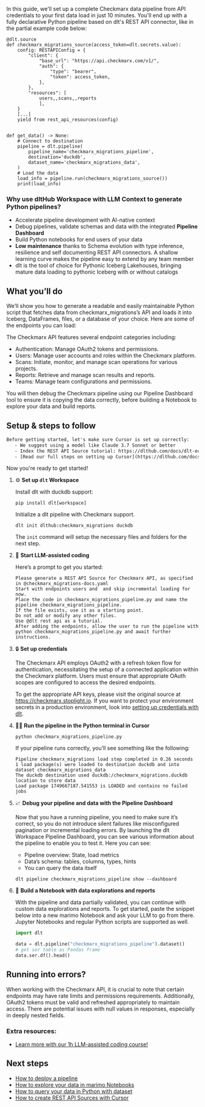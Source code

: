 In this guide, we'll set up a complete Checkmarx data pipeline from API credentials to your first data load in just 10 minutes. You'll end up with a fully declarative Python pipeline based on dlt's REST API connector, like in the partial example code below:

```python-outcome
@dlt.source
def checkmarx_migrations_source(access_token=dlt.secrets.value):
    config: RESTAPIConfig = {
        "client": {
            "base_url": "https://api.checkmarx.com/v1/",
            "auth": {
                "type": "bearer",
                "token": access_token,
            },
        },
        "resources": [
            users,,scans,,reports
            ],
    }
    [...]
    yield from rest_api_resources(config)


def get_data() -> None:
    # Connect to destination
    pipeline = dlt.pipeline(
        pipeline_name='checkmarx_migrations_pipeline',
        destination='duckdb',
        dataset_name='checkmarx_migrations_data', 
    )
    # Load the data
    load_info = pipeline.run(checkmarx_migrations_source())
    print(load_info) 
```

### Why use dltHub Workspace with LLM Context to generate Python pipelines?

- Accelerate pipeline development with AI-native context
- Debug pipelines, validate schemas and data with the integrated **Pipeline Dashboard**
- Build Python notebooks for end users of your data
- **Low maintenance** thanks to Schema evolution with type inference, resilience and self documenting REST API connectors. A shallow learning curve makes the pipeline easy to extend by any team member
- dlt is the tool of choice for Pythonic Iceberg Lakehouses, bringing mature data loading to pythonic Iceberg with or without catalogs

## What you’ll do

We’ll show you how to generate a readable and easily maintainable Python script that fetches data from checkmarx_migrations’s API and loads it into Iceberg, DataFrames, files, or a database of your choice. Here are some of the endpoints you can load:

The Checkmarx API features several endpoint categories including:
- Authentication: Manage OAuth2 tokens and permissions.
- Users: Manage user accounts and roles within the Checkmarx platform.
- Scans: Initiate, monitor, and manage scan operations for various projects.
- Reports: Retrieve and manage scan results and reports.
- Teams: Manage team configurations and permissions.

You will then debug the Checkmarx pipeline using our Pipeline Dashboard tool to ensure it is copying the data correctly, before building a Notebook to explore your data and build reports.

## Setup & steps to follow

```default
Before getting started, let's make sure Cursor is set up correctly:
   - We suggest using a model like Claude 3.7 Sonnet or better
   - Index the REST API Source tutorial: https://dlthub.com/docs/dlt-ecosystem/verified-sources/rest_api/ and add it to context as **@dlt rest api**
   - [Read our full steps on setting up Cursor](https://dlthub.com/docs/dlt-ecosystem/llm-tooling/cursor-restapi#23-configuring-cursor-with-documentation)
```

Now you're ready to get started!

1. ⚙️ **Set up `dlt` Workspace**
    
    Install dlt with duckdb support:
    ```shell
    pip install dlt[workspace]
    ```

    Initialize a dlt pipeline with Checkmarx support.
    ```shell
    dlt init dlthub:checkmarx_migrations duckdb
    ```

    The `init` command will setup the necessary files and folders for the next step.
    
2. 🤠 **Start LLM-assisted coding**
    
    Here’s a prompt to get you started:
    
    ```prompt
    Please generate a REST API Source for Checkmarx API, as specified in @checkmarx_migrations-docs.yaml 
    Start with endpoints users and  and skip incremental loading for now. 
    Place the code in checkmarx_migrations_pipeline.py and name the pipeline checkmarx_migrations_pipeline. 
    If the file exists, use it as a starting point. 
    Do not add or modify any other files. 
    Use @dlt rest api as a tutorial. 
    After adding the endpoints, allow the user to run the pipeline with python checkmarx_migrations_pipeline.py and await further instructions.
    ```

    
3. 🔒 **Set up credentials** 
    
    The Checkmarx API employs OAuth2 with a refresh token flow for authentication, necessitating the setup of a connected application within the Checkmarx platform. Users must ensure that appropriate OAuth scopes are configured to access the desired endpoints.
    
    To get the appropriate API keys, please visit the original source at https://checkmarx.stoplight.io.
    If you want to protect your environment secrets in a production environment, look into [setting up credentials with dlt](https://dlthub.com/docs/walkthroughs/add_credentials).
    
4. 🏃‍♀️ **Run the pipeline in the Python terminal in Cursor**
    
    ```shell
    python checkmarx_migrations_pipeline.py
    ```
    
    If your pipeline runs correctly, you’ll see something like the following:
    
    ```shell
    Pipeline checkmarx_migrations load step completed in 0.26 seconds
    1 load package(s) were loaded to destination duckdb and into dataset checkmarx_migrations_data
    The duckdb destination used duckdb:/checkmarx_migrations.duckdb location to store data
    Load package 1749667187.541553 is LOADED and contains no failed jobs
    ```
    
5. 📈 **Debug your pipeline and data with the Pipeline Dashboard**

    Now that you have a running pipeline, you need to make sure it’s correct, so you do not introduce silent failures like misconfigured pagination or incremental loading errors. By launching the dlt Workspace Pipeline Dashboard, you can see various information about the pipeline to enable you to test it. Here you can see:
    - Pipeline overview: State, load metrics
    - Data’s schema: tables, columns, types, hints
    - You can query the data itself
    
    ```shell
    dlt pipeline checkmarx_migrations_pipeline show --dashboard
    ```
    
6. 🐍 **Build a Notebook with data explorations and reports**

    With the pipeline and data partially validated, you can continue with custom data explorations and reports. To get started, paste the snippet below into a new marimo Notebook and ask your LLM to go from there. Jupyter Notebooks and regular Python scripts are supported as well.

    
    ```python
    import dlt

   data = dlt.pipeline("checkmarx_migrations_pipeline").dataset()
   # get ser table as Pandas frame
   data.ser.df().head()
    ```

## Running into errors?

When working with the Checkmarx API, it is crucial to note that certain endpoints may have rate limits and permissions requirements. Additionally, OAuth2 tokens must be valid and refreshed appropriately to maintain access. There are potential issues with null values in responses, especially in deeply nested fields.

### Extra resources:

- [Learn more with our 1h LLM-assisted coding course!](https://www.youtube.com/watch?v=GGid70rnJuM)

## Next steps

- [How to deploy a pipeline](https://dlthub.com/docs/walkthroughs/deploy-a-pipeline)
- [How to explore your data in marimo Notebooks](https://dlthub.com/docs/general-usage/dataset-access/marimo)
- [How to query your data in Python with dataset](https://dlthub.com/docs/general-usage/dataset-access/dataset)
- [How to create REST API Sources with Cursor](https://dlthub.com/docs/dlt-ecosystem/llm-tooling/cursor-restapi)